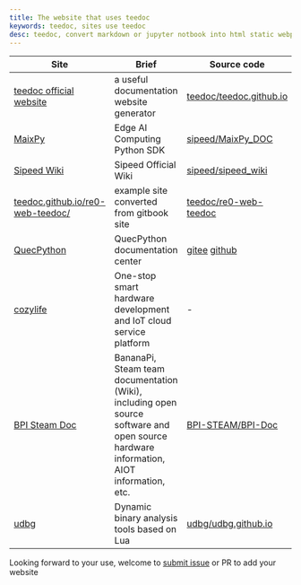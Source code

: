 ```yaml
---
title: The website that uses teedoc
keywords: teedoc, sites use teedoc
desc: teedoc, convert markdown or jupyter notbook into html static webpage, use teedoc website
---
```



| Site | Brief | Source code |
| ---- | ----- | ----------- |
| [teedoc official website](https://teedoc.github.io) | a useful documentation website generator | [teedoc/teedoc.github.io](https://github.com/teedoc/teedoc.github.io) |
| [MaixPy](https://maixpy.sipeed.com)                 | Edge AI Computing Python SDK | [sipeed/MaixPy_DOC](https://github.com/sipeed/MaixPy_DOC) |
| [Sipeed Wiki](https://wiki.sipeed.com)              | Sipeed Official Wiki | [sipeed/sipeed_wiki](https://github.com/sipeed/sipeed_wiki) |
| [teedoc.github.io/re0-web-teedoc/](https://teedoc.github.io/re0-web-teedoc/)   | example site converted from gitbook site | [teedoc/re0-web-teedoc](https://github.com/teedoc/re0-web-teedoc) |
| [QuecPython](https://python.quectel.com/doc/)       | QuecPython documentation center | [gitee](https://gitee.com/quecpython/Community-document) [github](https://github.com/quecpython/Community-document) |
| [cozylife](https://www.cozylife.app/)               | One-stop smart hardware development and IoT cloud service platform | - |
| [BPI Steam Doc](https://bpi-steam.com/)             | BananaPi, Steam team documentation (Wiki), including open source software and open source hardware information, AIOT information, etc. | [BPI-STEAM/BPI-Doc](https://github.com/BPI-STEAM/BPI-Doc) |
| [udbg](https://udbg.github.io/) |  Dynamic binary analysis tools based on Lua | [udbg/udbg.github.io](https://github.com/udbg/udbg.github.io) |

Looking forward to your use, welcome to [submit issue](https://github.com/teedoc/teedoc.github.io/issues) or PR to add your website

